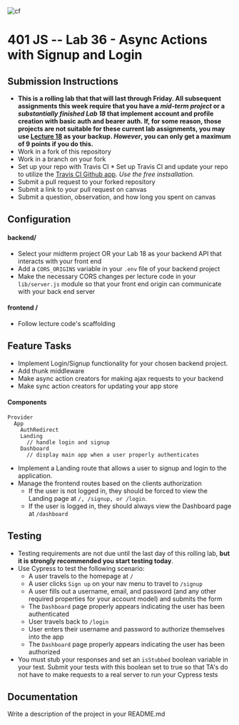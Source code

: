 ![cf](https://i.imgur.com/7v5ASc8.png) 
# 401 JS --  Lab 36 - Async Actions with Signup and Login

## Submission Instructions
  * **This is a rolling lab that that will last through Friday. All subsequent assignments this week require that you have a *mid-term project* or a *substantially finished Lab 18* that implement account and profile creation with basic auth and bearer auth. If, for some reason, those projects are not suitable for these current lab assignments, you may use [Lecture 18](https://github.com/codefellows/seattle-javascript-401d25/tree/master/back-end/18-asset-management) as your backup. *However*, you can only get a maximum of 9 points if you do this.**
  * Work in a fork of this repository
  * Work in a branch on your fork
  * Set up your repo with Travis CI * Set up Travis CI and update your repo to utilize the [Travis CI Github app](https://github.com/marketplace/travis-ci). *Use the free instsallation.* 
  * Submit a pull request to your forked repository
  * Submit a link to your pull request on canvas
  * Submit a question, observation, and how long you spent on canvas  

## Configuration  
#### backend/
* Select your midterm project OR your Lab 18 as your backend API that interacts with your front end
* Add a `CORS_ORIGINS` variable in your `.env` file of your backend project
* Make the necessary CORS changes per lecture code in your `lib/server.js` module so that your front end origin can communicate with your back end server
#### frontend /
* Follow lecture code's scaffolding
  
 
## Feature Tasks 
* Implement Login/Signup functionality for your chosen backend project.
* Add thunk middleware
* Make async action creators for making ajax requests to your backend
* Make sync action creators for updating your app store

#### Components
```
Provider
  App
    AuthRedirect
    Landing
      // handle login and signup
    Dashboard
      // display main app when a user properly authenticates
```

* Implement a Landing route that allows a user to signup and login to the application.
* Manage the frontend routes based on the clients authorization
  * If the user is not logged in, they should be forced to view the Landing page at `/, /signup, or /login`.
  * If the user is logged in, they should always view the Dashboard page at `/dashboard`
 
## Testing
* Testing requirements are not due until the last day of this rolling lab, **but it is strongly recommended you start testing today**. 
* Use Cypress to test the following scenario:
    * A user travels to the homepage at `/`
    * A user clicks `Sign up` on your nav menu to travel to `/signup`
    * A user fills out a username, email, and password (and any other required properties for your account model) and submits the form
    * The `Dashboard` page properly appears indicating the user has been authenticated
    * User travels back to `/login`
    * User enters their username and password to authorize themselves into the app
    * The `Dashboard` page properly appears indicating the user has been authorized
 * You must stub your responses and set an `isStubbed` boolean variable in your test. Submit your tests with this boolean set to true so that TA's do not have to make requests to a real server to run your Cypress tests

##  Documentation  
Write a description of the project in your README.md
